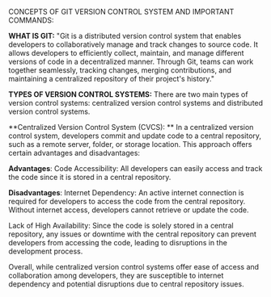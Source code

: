 CONCEPTS OF GIT VERSION CONTROL SYSTEM AND IMPORTANT COMMANDS:

**WHAT IS GIT:** "Git is a distributed version control system that enables developers to collaboratively manage and track changes to source code. 
It allows developers to efficiently collect, maintain, and manage different versions of code in a decentralized manner. Through Git, teams can work 
together seamlessly, tracking changes, merging contributions, and maintaining a centralized repository of their project's history."

**TYPES OF VERSION CONTROL SYSTEMS:** There are two main types of version control systems: centralized version control systems and distributed version control systems.

**Centralized Version Control System (CVCS):
**
In a centralized version control system, developers commit and update code to a central repository, such as a remote server, folder, or storage location. This approach offers certain advantages and disadvantages:

**Advantages**:
Code Accessibility: All developers can easily access and track the code since it is stored in a central repository.

**Disadvantages**:
Internet Dependency: An active internet connection is required for developers to access the code from the central repository. Without internet access, developers cannot retrieve or update the code.

Lack of High Availability: Since the code is solely stored in a central repository, any issues or downtime with the central repository can prevent developers from accessing the code, leading to disruptions in the development process.

Overall, while centralized version control systems offer ease of access and collaboration among developers, they are susceptible to internet dependency and potential disruptions due to central repository issues.


